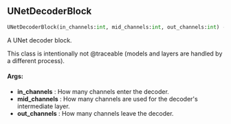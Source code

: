 ## UNetDecoderBlock
```python
UNetDecoderBlock(in_channels:int, mid_channels:int, out_channels:int) -> None
```
A UNet decoder block.

This class is intentionally not @traceable (models and layers are handled by a different process).


#### Args:

* **in_channels** :  How many channels enter the decoder.
* **mid_channels** :  How many channels are used for the decoder's intermediate layer.
* **out_channels** :  How many channels leave the decoder.